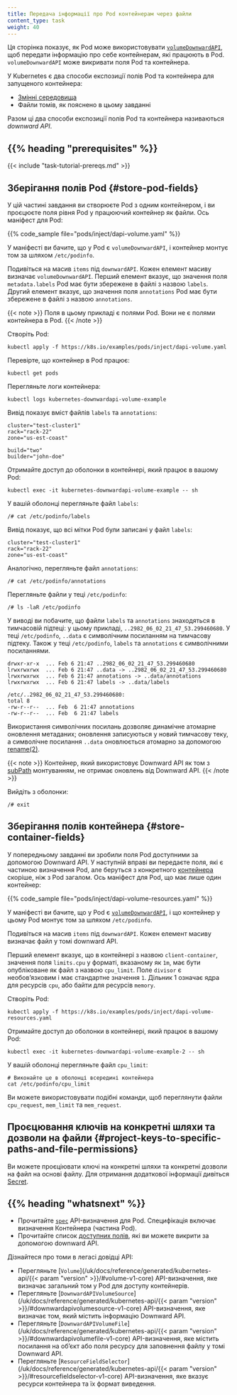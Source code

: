 ```yaml
---
title: Передача інформації про Pod контейнерам через файли
content_type: task
weight: 40
---
```


<!-- overview -->

Ця сторінка показує, як Pod може використовувати [`volumeDownwardAPI`](/uk/docs/concepts/storage/volumes/#downwardapi), щоб передати інформацію про себе контейнерам, які працюють в Pod. `volumeDownwardAPI` може викривати поля Pod та контейнера.

У Kubernetes є два способи експозиції полів Pod та контейнера для запущеного контейнера:

* [Змінні середовища](/uk/docs/tasks/inject-data-application/environment-variable-expose-pod-information/)
* Файли томів, як пояснено в цьому завданні

Разом ці два способи експозиції полів Pod та контейнера називаються _downward API_.

## {{% heading "prerequisites" %}}

{{< include "task-tutorial-prereqs.md" >}}

<!-- steps -->

## Зберігання полів Pod {#store-pod-fields}

У цій частині завдання ви створюєте Pod з одним контейнером, і ви проєцюєте поля рівня Pod у працюючий контейнер як файли. Ось маніфест для Pod:

{{% code_sample file="pods/inject/dapi-volume.yaml" %}}

У маніфесті ви бачите, що у Pod є `volumeDownwardAPI`, і контейнер монтує том за шляхом `/etc/podinfo`.

Подивіться на масив `items` під `downwardAPI`. Кожен елемент масиву визначає `volumeDownwardAPI`. Перший елемент вказує, що значення поля `metadata.labels` Pod має бути збережене в файлі з назвою `labels`. Другий елемент вказує, що значення поля `annotations` Pod має бути збережене в файлі з назвою `annotations`.

{{< note >}}
Поля в цьому прикладі є полями Pod. Вони не є полями контейнера в Pod.
{{< /note >}}

Створіть Pod:

```shell
kubectl apply -f https://k8s.io/examples/pods/inject/dapi-volume.yaml
```

Перевірте, що контейнер в Pod працює:

```shell
kubectl get pods
```

Перегляньте логи контейнера:

```shell
kubectl logs kubernetes-downwardapi-volume-example
```

Вивід показує вміст файлів `labels` та `annotations`:

```none
cluster="test-cluster1"
rack="rack-22"
zone="us-est-coast"

build="two"
builder="john-doe"
```

Отримайте доступ до оболонки в контейнері, який працює в вашому Pod:

```shell
kubectl exec -it kubernetes-downwardapi-volume-example -- sh
```

У вашій оболонці перегляньте файл `labels`:

```shell
/# cat /etc/podinfo/labels
```

Вивід показує, що всі мітки Pod були записані у файл `labels`:

```shell
cluster="test-cluster1"
rack="rack-22"
zone="us-est-coast"
```

Аналогічно, перегляньте файл `annotations`:

```shell
/# cat /etc/podinfo/annotations
```

Перегляньте файли у теці `/etc/podinfo`:

```shell
/# ls -laR /etc/podinfo
```

У виводі ви побачите, що файли `labels` та `annotations` знаходяться в тимчасовій підтеці: у цьому прикладі, `..2982_06_02_21_47_53.299460680`. У теці `/etc/podinfo`, `..data` є символічним посиланням на тимчасову підтеку. Також у теці `/etc/podinfo`, `labels` та `annotations` є символічними посиланнями.

```none
drwxr-xr-x  ... Feb 6 21:47 ..2982_06_02_21_47_53.299460680
lrwxrwxrwx  ... Feb 6 21:47 ..data -> ..2982_06_02_21_47_53.299460680
lrwxrwxrwx  ... Feb 6 21:47 annotations -> ..data/annotations
lrwxrwxrwx  ... Feb 6 21:47 labels -> ..data/labels

/etc/..2982_06_02_21_47_53.299460680:
total 8
-rw-r--r--  ... Feb  6 21:47 annotations
-rw-r--r--  ... Feb  6 21:47 labels
```

Використання символічних посилань дозволяє динамічне атомарне оновлення метаданих; оновлення записуються у новий тимчасову теку, а символічне посилання `..data` оновлюється атомарно за допомогою [rename(2)](http://man7.org/linux/man-pages/man2/rename.2.html).

{{< note >}}
Контейнер, який використовує Downward API як том з [subPath](/uk/docs/concepts/storage/volumes/#using-subpath) монтуванням, не отримає оновлень від Downward API.
{{< /note >}}

Вийдіть з оболонки:

```shell
/# exit
```

## Зберігання полів контейнера {#store-container-fields}

У попередньому завданні ви зробили поля Pod доступними за допомогою Downward API. У наступній вправі ви передаєте поля, які є частиною визначення Pod, але беруться з конкретного [контейнера](/uk/docs/reference/kubernetes-api/workload-resources/pod-v1/#Container) скоріше, ніж з Pod загалом. Ось маніфест для Pod, що має лише один контейнер:

{{% code_sample file="pods/inject/dapi-volume-resources.yaml" %}}

У маніфесті ви бачите, що у Pod є [`volumeDownwardAPI`](/uk/docs/concepts/storage/volumes/#downwardapi), і що контейнер у цьому Pod монтує том за шляхом `/etc/podinfo`.

Подивіться на масив `items` під `downwardAPI`. Кожен елемент масиву визначає файл у томі downward API.

Перший елемент вказує, що в контейнері з назвою `client-container`, значення поля `limits.cpu` у форматі, вказаному як `1m`, має бути опубліковане як файл з назвою `cpu_limit`. Поле `divisor` є необовʼязковим і має стандартне значення `1`. Дільник 1 означає ядра для ресурсів `cpu`, або байти для ресурсів `memory`.

Створіть Pod:

```shell
kubectl apply -f https://k8s.io/examples/pods/inject/dapi-volume-resources.yaml
```

Отримайте доступ до оболонки в контейнері, який працює в вашому Pod:

```shell
kubectl exec -it kubernetes-downwardapi-volume-example-2 -- sh
```

У вашій оболонці перегляньте файл `cpu_limit`:

```shell
# Виконайте це в оболонці всередині контейнера
cat /etc/podinfo/cpu_limit
```

Ви можете використовувати подібні команди, щоб переглянути файли `cpu_request`, `mem_limit` та `mem_request`.

<!-- discussion -->

## Проєцювання ключів на конкретні шляхи та дозволи на файли {#project-keys-to-specific-paths-and-file-permissions}

Ви можете проєціювати ключі на конкретні шляхи та конкретні дозволи на файл на основі файлу. Для отримання додаткової інформації дивіться [Secret](/uk/docs/concepts/configuration/secret/).

## {{% heading "whatsnext" %}}

* Прочитайте [`spec`](/uk/docs/reference/kubernetes-api/workload-resources/pod-v1/#PodSpec) API-визначення для Pod. Специфікація включає визначення Контейнера (частина Pod).
* Прочитайте список [доступних полів](/uk/docs/concepts/workloads/pods/downward-api/#available-fields), які ви можете викрити за допомогою downward API.

Дізнайтеся про томи в легасі довідці API:

* Перегляньте [`Volume`](/uk/docs/reference/generated/kubernetes-api/{{< param "version" >}}/#volume-v1-core) API-визначення, яке визначає загальний том у Pod для доступу контейнерів.
* Перегляньте [`DownwardAPIVolumeSource`](/uk/docs/reference/generated/kubernetes-api/{{< param "version" >}}/#downwardapivolumesource-v1-core) API-визначення, яке визначає том, який містить інформацію Downward API.
* Перегляньте [`DownwardAPIVolumeFile`](/uk/docs/reference/generated/kubernetes-api/{{< param "version" >}}/#downwardapivolumefile-v1-core) API-визначення, яке містить посилання на обʼєкт або поля ресурсу для заповнення файлу у томі Downward API.
* Перегляньте [`ResourceFieldSelector`](/uk/docs/reference/generated/kubernetes-api/{{< param "version" >}}/#resourcefieldselector-v1-core) API-визначення, яке вказує ресурси контейнера та їх формат виведення.
